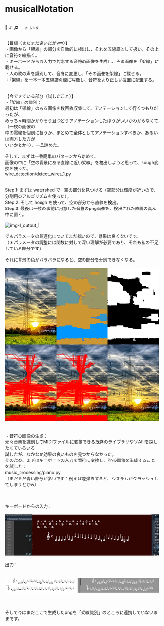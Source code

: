 # musicalNotation
   
<br>  🎼 ♪ ♫ ♩ ♬ ♭ ♮ ♯  
  
    
<br>【目標（まだまだ遠いだがww）】  
・画像から「架線」の部分を自動的に検出し、それを五線譜として扱い、その上に音符を絵描く。  
・キーボードからの入力で対応する音符の画像を生成し、その画像を「架線」に載せる。  
・人の歌の声を識別して、音符に変更し、「その画像を架線」に載せる。     
・「架線」を一本一本五線譜の線に写像し、音符をより正しい位置に配置する。
<br>
<br>      
【今できている部分（試したこと）】  
・「架線」の識別：  
最初は「架線」のある画像を数百枚収集して、アノテーションして行くつもりだったが、  
めっちゃ時間かかりそう且つどうアノテーションしたほうがいいかわからなくて（一枚の画像の  
中の電線を個別に扱うか、まとめて全体としてアノテーションすべきか、あるいは両方した方が  
いいかとか💦）、一旦諦めた。
<br>
<br>
そして、まずは一番簡単のパターンから始めて、  
画像の中に「空の背景にある直線に近い架線」を検出しようと思って、hough変換を使った。  
wire_detection/detect_wires_1.py  
<br>   
Step.1: まずは watershed で、空の部分を見つける（空部分は輝度が近いので、分割用のアルゴリズムを使った）。   
Step.2: そして hough を使って、空の部分から直線を検出。  
Step.3: 最後は一枚の事前に用意した音符のpng画像を、検出された直線の真ん中に置く。　  
<br>
![img-1_output_1](./素材/readme-imgs/img-1_output_1.png)  
<br>
でもパラメータの最適化についてまだ拙いので、効果は良くないです。  
（＊パラメータの調整には関数に対して深い理解が必要であり、それも私の不足している部分です）  
<br>
それに背景の色がバラバラになると、空の部分を分別できなくなる。  
<br>
![img-13_output_1](./素材/readme-imgs/img-13_output_1.png)  
<br> 
<br>
・音符の画像の生成：  
元々音楽を識別してMIDIファイルに変換できる既存のライブラリやソAPIを探したくていろいろ  
試したが、なかなか効果の良いものを見つからなかった。    
そのため、まずはキーボードの入力を音符に変換し、PNG画像を生成することを試した：  
music_processing/piano.py  　  
（まだまだ青い部分が多いです：例えば速弾きすると、システムがクラッシュしてしまうとかw）  
<br>  
<br>
キーボードからの入力：  
<br>
![screenshot-1](./素材/readme-imgs/screenshot-1.png) 
<br>  
出力：  
<br>  
![screenshot-2](./素材/readme-imgs/screenshot-2.png) 
<br>  
<br>
<br>
そして今はまだここで生成したpngを「架線識別」のところに連携していないままです。  





